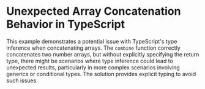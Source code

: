 # Unexpected Array Concatenation Behavior in TypeScript
This example demonstrates a potential issue with TypeScript's type inference when concatenating arrays.  The `combine` function correctly concatenates two number arrays, but without explicitly specifying the return type, there might be scenarios where type inference could lead to unexpected results, particularly in more complex scenarios involving generics or conditional types. The solution provides explicit typing to avoid such issues.